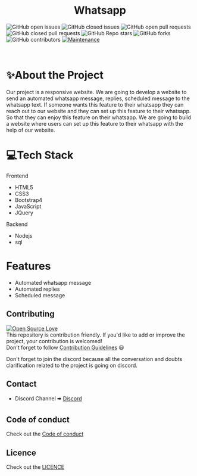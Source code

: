 <h1 align="center"> Whatsapp </h1>

![GitHub open issues](https://img.shields.io/github/issues-raw/saimanoharhm/whatsapp-?color=%23f&logo=Github)
![GitHub closed issues](https://img.shields.io/github/issues-closed-raw/saimanoharhm/whatsapp-?color=%2300&logo=Github)
![GitHub open pull requests](https://img.shields.io/github/issues-pr-raw/saimanoharhm/whatsapp-/pulls?logo=Github)
![GitHub closed pull requests](https://img.shields.io/github/issues-pr-closed-raw/saimanoharhm/whatsapp-?logo=Github)
![GitHub Repo stars](https://img.shields.io/github/stars/saimanoharhm/whatsapp-?color=%233493eb&logo=Github)
![GitHub forks](https://img.shields.io/github/forks/saimanoharhm/whatsapp-?color=%233493eb&label=Forks&logo=Github)
![GitHub contributors](https://img.shields.io/github/contributors/saimanoharhm/whatsapp-?logo=Github)
[![Maintenance](https://img.shields.io/badge/Maintained%3F-yes-green.svg)](https://GitHub.com/Naereen/StrapDown.js/graphs/commit-activity)

<br>


# ✨About the Project
Our project is a responsive website. We are going to develop a website to send an automated whatsapp message, replies, scheduled message to the whatsapp text. If someone wants this feature to their whatsapp they can reach out to our website and they can set up this feature to their whatsapp. So that they can enjoy this feature on their whatsapp.  We are going to build a website where users can set up this feature to their whatsapp with the help of our website.

# 💻Tech Stack

Frontend

- HTML5
- CSS3
- Bootstrap4
- JavaScript
- JQuery

Backend

- Nodejs
- sql

# Features

- Automated whatsapp message
- Automated replies 
- Scheduled message

## Contributing  
[![Open Source Love](https://badges.frapsoft.com/os/v2/open-source.svg?v=103)](https://github.com/ellerbrock/open-source-badges/)
<br>
This repository is contribution friendly. If you'd like to add or improve the project, your contribution is welcomed!  
Don't forget to follow [Contribution Guidelines](https://github.com/saimanoharhm/whatsapp-/blob/master/contribution_guidelines.md) 😃  

Don't forget to join the discord because all the conversation and doubts clarification related to the project is going on discord.

## Contact  
* Discord Channel 🠮 [Discord](https://discord.gg/hf2PYeNg)  

## Code of conduct 

Check out the [Code of conduct](https://github.com/saimanoharhm/whatsapp-/blob/master/code-of-conduct.md)

## Licence

Check out the [LICENCE](https://github.com/saimanoharhm/whatsapp-/blob/master/LICENSE)
